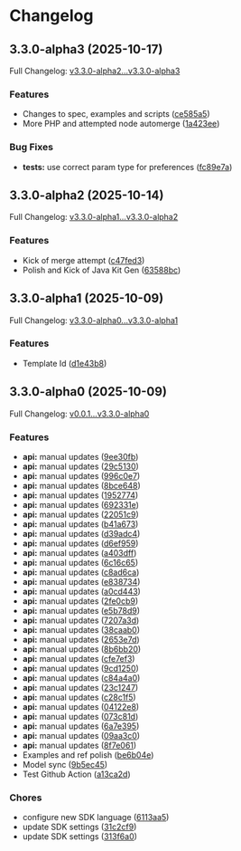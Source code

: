 # Changelog

## 3.3.0-alpha3 (2025-10-17)

Full Changelog: [v3.3.0-alpha2...v3.3.0-alpha3](https://github.com/trycourier/courier-go/compare/v3.3.0-alpha2...v3.3.0-alpha3)

### Features

* Changes to spec, examples and scripts ([ce585a5](https://github.com/trycourier/courier-go/commit/ce585a5714c7101ce074d07b8fb631c2ba27c3ff))
* More PHP and attempted node automerge ([1a423ee](https://github.com/trycourier/courier-go/commit/1a423eee87e690b33bd8313a95c10ea846e37f16))


### Bug Fixes

* **tests:** use correct param type for preferences ([fc89e7a](https://github.com/trycourier/courier-go/commit/fc89e7a3af645c464055b556140dfd0c43704bbc))

## 3.3.0-alpha2 (2025-10-14)

Full Changelog: [v3.3.0-alpha1...v3.3.0-alpha2](https://github.com/trycourier/courier-go/compare/v3.3.0-alpha1...v3.3.0-alpha2)

### Features

* Kick of merge attempt ([c47fed3](https://github.com/trycourier/courier-go/commit/c47fed302f24119b7a8d4f444bf0c96fc9f11860))
* Polish and Kick of Java Kit Gen ([63588bc](https://github.com/trycourier/courier-go/commit/63588bc4ce5f8845ddc71656890899a20deafa4b))

## 3.3.0-alpha1 (2025-10-09)

Full Changelog: [v3.3.0-alpha0...v3.3.0-alpha1](https://github.com/trycourier/courier-go/compare/v3.3.0-alpha0...v3.3.0-alpha1)

### Features

* Template Id ([d1e43b8](https://github.com/trycourier/courier-go/commit/d1e43b80564e7815cf3379528426f09d04fc3b27))

## 3.3.0-alpha0 (2025-10-09)

Full Changelog: [v0.0.1...v3.3.0-alpha0](https://github.com/trycourier/courier-go/compare/v0.0.1...v3.3.0-alpha0)

### Features

* **api:** manual updates ([9ee30fb](https://github.com/trycourier/courier-go/commit/9ee30fbd3e2124447b2531dd5c41481ce51a5fbd))
* **api:** manual updates ([29c5130](https://github.com/trycourier/courier-go/commit/29c5130c84418466ab3b2b4161e06eca3236f101))
* **api:** manual updates ([996c0e7](https://github.com/trycourier/courier-go/commit/996c0e71a9f96056e4e23329a683a43a5db36142))
* **api:** manual updates ([8bce648](https://github.com/trycourier/courier-go/commit/8bce648faf7704b75dc0e114eb0a8b04e89a70ef))
* **api:** manual updates ([1952774](https://github.com/trycourier/courier-go/commit/19527742d2c591da5fb09cd917df8d5d9ea66dee))
* **api:** manual updates ([692331e](https://github.com/trycourier/courier-go/commit/692331efbab3b5f0aed24464d6099c453d9ee66e))
* **api:** manual updates ([22051c9](https://github.com/trycourier/courier-go/commit/22051c9b249d43167b9f93ad597d39359f6c05df))
* **api:** manual updates ([b41a673](https://github.com/trycourier/courier-go/commit/b41a673d3096675949aec38acb147d039c726cc4))
* **api:** manual updates ([d39adc4](https://github.com/trycourier/courier-go/commit/d39adc4b6c09138d88d84335e339524e22961cb1))
* **api:** manual updates ([d6ef959](https://github.com/trycourier/courier-go/commit/d6ef959bd3c20bf5ef3fc0bf0dfe062b2b30cf5a))
* **api:** manual updates ([a403dff](https://github.com/trycourier/courier-go/commit/a403dffdef3d13b992987d227bd5f4381fdf1ced))
* **api:** manual updates ([6c16c65](https://github.com/trycourier/courier-go/commit/6c16c6593a8dc589429c1dc48c0d28a34009ee87))
* **api:** manual updates ([c8ad6ca](https://github.com/trycourier/courier-go/commit/c8ad6cac2899e758788ac911596ae0bcdb0b7db6))
* **api:** manual updates ([e838734](https://github.com/trycourier/courier-go/commit/e838734305b5a3b81045c0673b8faa4dca55948c))
* **api:** manual updates ([a0cd443](https://github.com/trycourier/courier-go/commit/a0cd443a1e750b94dbf32a54931c3ae25f118a2d))
* **api:** manual updates ([2fe0cb9](https://github.com/trycourier/courier-go/commit/2fe0cb93997ea8acf03455242824c2a3c0e49ebe))
* **api:** manual updates ([e5b78d9](https://github.com/trycourier/courier-go/commit/e5b78d94ee0ec5df38444d4581402ed1bdd55314))
* **api:** manual updates ([7207a3d](https://github.com/trycourier/courier-go/commit/7207a3dba035a037ea3c3110b6fae57f12a769f2))
* **api:** manual updates ([38caab0](https://github.com/trycourier/courier-go/commit/38caab0b0218cfd5dc578a871ca9f41ad997356d))
* **api:** manual updates ([2653e7d](https://github.com/trycourier/courier-go/commit/2653e7dfb4cbfa6d163c0686dc445851562bf7bb))
* **api:** manual updates ([8b6bb20](https://github.com/trycourier/courier-go/commit/8b6bb2018b5dfc6862d0acbf73d8c95cfe8e102e))
* **api:** manual updates ([cfe7ef3](https://github.com/trycourier/courier-go/commit/cfe7ef3735a4927c4e07b0036707db6f9935e375))
* **api:** manual updates ([9cd1250](https://github.com/trycourier/courier-go/commit/9cd1250ea38a8b4315f7e78bd842a6def3d50941))
* **api:** manual updates ([c84a4a0](https://github.com/trycourier/courier-go/commit/c84a4a00074fe788ead10a376b4b6fa8ab8f5175))
* **api:** manual updates ([23c1247](https://github.com/trycourier/courier-go/commit/23c12470f36a41e6add7af02db9a9c92a70c5e60))
* **api:** manual updates ([c28c1f5](https://github.com/trycourier/courier-go/commit/c28c1f5dcdca98b276fa28652238bceeee599b17))
* **api:** manual updates ([04122e8](https://github.com/trycourier/courier-go/commit/04122e89317218750c9a2a13ee2e47963f401340))
* **api:** manual updates ([073c81d](https://github.com/trycourier/courier-go/commit/073c81dadd8f222264ffe1e8e35adb6fc0ae566a))
* **api:** manual updates ([6a7e395](https://github.com/trycourier/courier-go/commit/6a7e395047082175229fbebf18552d7c1adbf066))
* **api:** manual updates ([09aa3c0](https://github.com/trycourier/courier-go/commit/09aa3c09972673362a12d2467dc0909dbbe853f3))
* **api:** manual updates ([8f7e061](https://github.com/trycourier/courier-go/commit/8f7e0618ec1cf431b521c425b8dae22db86ba169))
* Examples and ref polish ([be6b04e](https://github.com/trycourier/courier-go/commit/be6b04efbbae3ca01e3cb9532f3af7661acbc2d5))
* Model sync ([9b5ec45](https://github.com/trycourier/courier-go/commit/9b5ec45331d89ee5f33121782f23ee962253f805))
* Test Github Action ([a13ca2d](https://github.com/trycourier/courier-go/commit/a13ca2d97b8464dcf844df517e4bd3e5374154ee))


### Chores

* configure new SDK language ([6113aa5](https://github.com/trycourier/courier-go/commit/6113aa51e63bf0ec71898f90b42f8332fe84a22c))
* update SDK settings ([31c2cf9](https://github.com/trycourier/courier-go/commit/31c2cf91cf37761c025e08287496326986d17dcc))
* update SDK settings ([313f6a0](https://github.com/trycourier/courier-go/commit/313f6a08c6d9dce293177b90f3749b6a045af8aa))
